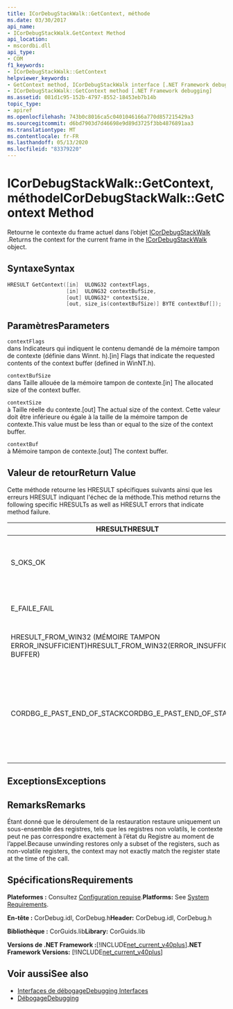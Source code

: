 ```yaml
---
title: ICorDebugStackWalk::GetContext, méthode
ms.date: 03/30/2017
api_name:
- ICorDebugStackWalk.GetContext Method
api_location:
- mscordbi.dll
api_type:
- COM
f1_keywords:
- ICorDebugStackWalk::GetContext
helpviewer_keywords:
- GetContext method, ICorDebugStackWalk interface [.NET Framework debugging]
- ICorDebugStackWalk::GetContext method [.NET Framework debugging]
ms.assetid: 081d1c95-152b-4797-8552-18453eb7b14b
topic_type:
- apiref
ms.openlocfilehash: 743b0c8016ca5c0401046166a770d857215429a3
ms.sourcegitcommit: d6bd7903d7d46698e9d89d3725f3bb4876891aa3
ms.translationtype: MT
ms.contentlocale: fr-FR
ms.lasthandoff: 05/13/2020
ms.locfileid: "83379220"
---
```

# <a name="icordebugstackwalkgetcontext-method"></a><span data-ttu-id="be247-102">ICorDebugStackWalk::GetContext, méthode</span><span class="sxs-lookup"><span data-stu-id="be247-102">ICorDebugStackWalk::GetContext Method</span></span>
<span data-ttu-id="be247-103">Retourne le contexte du frame actuel dans l’objet [ICorDebugStackWalk](icordebugstackwalk-interface.md) .</span><span class="sxs-lookup"><span data-stu-id="be247-103">Returns the context for the current frame in the [ICorDebugStackWalk](icordebugstackwalk-interface.md) object.</span></span>  
  
## <a name="syntax"></a><span data-ttu-id="be247-104">Syntaxe</span><span class="sxs-lookup"><span data-stu-id="be247-104">Syntax</span></span>  
  
```cpp  
HRESULT GetContext([in]  ULONG32 contextFlags,  
                   [in]  ULONG32 contextBufSize,  
                   [out] ULONG32* contextSize,  
                   [out, size_is(contextBufSize)] BYTE contextBuf[]);  
```  
  
## <a name="parameters"></a><span data-ttu-id="be247-105">Paramètres</span><span class="sxs-lookup"><span data-stu-id="be247-105">Parameters</span></span>  
 `contextFlags`  
 <span data-ttu-id="be247-106">dans Indicateurs qui indiquent le contenu demandé de la mémoire tampon de contexte (définie dans Winnt. h).</span><span class="sxs-lookup"><span data-stu-id="be247-106">[in] Flags that indicate the requested contents of the context buffer (defined in WinNT.h).</span></span>  
  
 `contextBufSize`  
 <span data-ttu-id="be247-107">dans Taille allouée de la mémoire tampon de contexte.</span><span class="sxs-lookup"><span data-stu-id="be247-107">[in] The allocated size of the context buffer.</span></span>  
  
 `contextSize`  
 <span data-ttu-id="be247-108">à Taille réelle du contexte.</span><span class="sxs-lookup"><span data-stu-id="be247-108">[out] The actual size of the context.</span></span> <span data-ttu-id="be247-109">Cette valeur doit être inférieure ou égale à la taille de la mémoire tampon de contexte.</span><span class="sxs-lookup"><span data-stu-id="be247-109">This value must be less than or equal to the size of the context buffer.</span></span>  
  
 `contextBuf`  
 <span data-ttu-id="be247-110">à Mémoire tampon de contexte.</span><span class="sxs-lookup"><span data-stu-id="be247-110">[out] The context buffer.</span></span>  
  
## <a name="return-value"></a><span data-ttu-id="be247-111">Valeur de retour</span><span class="sxs-lookup"><span data-stu-id="be247-111">Return Value</span></span>  
 <span data-ttu-id="be247-112">Cette méthode retourne les HRESULT spécifiques suivants ainsi que les erreurs HRESULT indiquant l'échec de la méthode.</span><span class="sxs-lookup"><span data-stu-id="be247-112">This method returns the following specific HRESULTs as well as HRESULT errors that indicate method failure.</span></span>  
  
|<span data-ttu-id="be247-113">HRESULT</span><span class="sxs-lookup"><span data-stu-id="be247-113">HRESULT</span></span>|<span data-ttu-id="be247-114">Description</span><span class="sxs-lookup"><span data-stu-id="be247-114">Description</span></span>|  
|-------------|-----------------|  
|<span data-ttu-id="be247-115">S_OK</span><span class="sxs-lookup"><span data-stu-id="be247-115">S_OK</span></span>|<span data-ttu-id="be247-116">Le contexte du frame actuel a été retourné avec succès.</span><span class="sxs-lookup"><span data-stu-id="be247-116">The context for the current frame was successfully returned.</span></span>|  
|<span data-ttu-id="be247-117">E_FAIL</span><span class="sxs-lookup"><span data-stu-id="be247-117">E_FAIL</span></span>|<span data-ttu-id="be247-118">Le contexte n’a pas pu être retourné.</span><span class="sxs-lookup"><span data-stu-id="be247-118">The context could not be returned.</span></span>|  
|<span data-ttu-id="be247-119">HRESULT_FROM_WIN32 (MÉMOIRE TAMPON ERROR_INSUFFICIENT)</span><span class="sxs-lookup"><span data-stu-id="be247-119">HRESULT_FROM_WIN32(ERROR_INSUFFICIENT BUFFER)</span></span>|<span data-ttu-id="be247-120">La mémoire tampon de contexte est trop petite.</span><span class="sxs-lookup"><span data-stu-id="be247-120">The context buffer is too small.</span></span>|  
|<span data-ttu-id="be247-121">CORDBG_E_PAST_END_OF_STACK</span><span class="sxs-lookup"><span data-stu-id="be247-121">CORDBG_E_PAST_END_OF_STACK</span></span>|<span data-ttu-id="be247-122">Le pointeur de frame est déjà à la fin de la pile ; par conséquent, il n’est pas possible d’accéder à des frames supplémentaires.</span><span class="sxs-lookup"><span data-stu-id="be247-122">The frame pointer is already at the end of the stack; therefore, no additional frames can be accessed.</span></span>|  
  
## <a name="exceptions"></a><span data-ttu-id="be247-123">Exceptions</span><span class="sxs-lookup"><span data-stu-id="be247-123">Exceptions</span></span>  
  
## <a name="remarks"></a><span data-ttu-id="be247-124">Remarks</span><span class="sxs-lookup"><span data-stu-id="be247-124">Remarks</span></span>  
 <span data-ttu-id="be247-125">Étant donné que le déroulement de la restauration restaure uniquement un sous-ensemble des registres, tels que les registres non volatils, le contexte peut ne pas correspondre exactement à l’état du Registre au moment de l’appel.</span><span class="sxs-lookup"><span data-stu-id="be247-125">Because unwinding restores only a subset of the registers, such as non-volatile registers, the context may not exactly match the register state at the time of the call.</span></span>  
  
## <a name="requirements"></a><span data-ttu-id="be247-126">Spécifications</span><span class="sxs-lookup"><span data-stu-id="be247-126">Requirements</span></span>  
 <span data-ttu-id="be247-127">**Plateformes :** Consultez [Configuration requise](../../get-started/system-requirements.md).</span><span class="sxs-lookup"><span data-stu-id="be247-127">**Platforms:** See [System Requirements](../../get-started/system-requirements.md).</span></span>  
  
 <span data-ttu-id="be247-128">**En-tête :** CorDebug.idl, CorDebug.h</span><span class="sxs-lookup"><span data-stu-id="be247-128">**Header:** CorDebug.idl, CorDebug.h</span></span>  
  
 <span data-ttu-id="be247-129">**Bibliothèque :** CorGuids.lib</span><span class="sxs-lookup"><span data-stu-id="be247-129">**Library:** CorGuids.lib</span></span>  
  
 <span data-ttu-id="be247-130">**Versions de .NET Framework :**[!INCLUDE[net_current_v40plus](../../../../includes/net-current-v40plus-md.md)]</span><span class="sxs-lookup"><span data-stu-id="be247-130">**.NET Framework Versions:** [!INCLUDE[net_current_v40plus](../../../../includes/net-current-v40plus-md.md)]</span></span>  
  
## <a name="see-also"></a><span data-ttu-id="be247-131">Voir aussi</span><span class="sxs-lookup"><span data-stu-id="be247-131">See also</span></span>

- [<span data-ttu-id="be247-132">Interfaces de débogage</span><span class="sxs-lookup"><span data-stu-id="be247-132">Debugging Interfaces</span></span>](debugging-interfaces.md)
- [<span data-ttu-id="be247-133">Débogage</span><span class="sxs-lookup"><span data-stu-id="be247-133">Debugging</span></span>](index.md)
